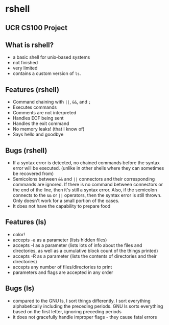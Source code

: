 # rshell
UCR CS100 Project
-----------------
## What is rshell?
* a basic shell for unix-based systems
* not finished
* very limited
* contains a custom version of ``ls``.

## Features (rshell)
* Command chaining with ``||``, ``&&``, and ``;``
* Executes commands
* Comments are not interpreted
* Handles EOF being sent
* Handles the exit command
* No memory leaks! (that I know of)
* Says hello and goodbye

## Bugs (rshell)
* If a syntax error is detected, no chained commands before the syntax error will be executed. (unlike in other shells where they can sometimes be recovered from)
* Semicolons between ``&&`` and ``||`` connectors and their corresponding commands are ignored. If there is no command between connectors or the end of the line, then it's still a syntax error. Also, if the semicolon connects to the ``&&`` or ``||`` operators, then the syntax error is still thrown. Only doesn't work for a small portion of the cases.
* It does not have the capability to prepare food

## Features (ls)
* color! 
* accepts -a as a parameter (lists hidden files)
* accepts -l as a parameter (lists lots of info about the files and directories, as well as a cumulative block count of the things printed)
* accepts -R as a parameter (lists the contents of directories and their directories)
* accepts any number of files/directories to print
* parameters and flags are accepted in any order

## Bugs (ls)
* compared to the GNU ls, I sort things differently. I sort everything alphabetically including the preceding periods. GNU ls sorts everything based on the first letter, ignoring preceding periods
* it does not gracefully handle improper flags - they cause fatal errors
